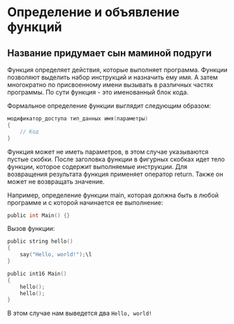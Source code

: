 # Определение и объявление функций
## Название придумает сын маминой подруги
Функция определяет действия, которые выполняет программа.
Функции позволяют выделить набор инструкций и назначить ему имя.
А затем многократно по присвоенному имени вызывать в различных частях программы.
По сути функция - это именованный блок кода.

Формальное определение функции выглядит следующим образом:
```C
модификатор_доступа тип_данных имя(параметры)
{
    // Код
}
```
Функция может не иметь параметров,
в этом случае указываются пустые скобки.
После заголовка функции в фигурных скобках идет тело функции,
которое содержит выполняемые инструкции.
Для возвращения результата функция применяет оператор return.
Также он может не возвращать значение.

Например, определение функции main,
которая должна быть в любой программе и с которой начинается ее выполнение:
```C
public int Main() {}
```

Вызов функции:
```C
public string hello()
{
    say("Hello, world!");\l
}

public int16 Main()
{
    hello();
    hello();
}
```
В этом случае нам выведется два `Hello, world!`
